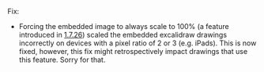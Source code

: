 Fix:
- Forcing the embedded image to always scale to 100% (a feature introduced in [1.7.26](https://github.com/zsviczian/obsidian-excalidraw-plugin/releases/tag/1.7.26)) scaled the embedded excalidraw drawings incorrectly on devices with a pixel ratio of 2 or 3 (e.g. iPads). This is now fixed, however, this fix might retrospectively impact drawings that use this feature. Sorry for that.